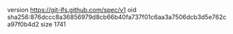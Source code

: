 version https://git-lfs.github.com/spec/v1
oid sha256:876dccc8a36856979d8cb66b40fa737f01c6aa3a7506dcb3d5e762ca97f0b4d2
size 1741
